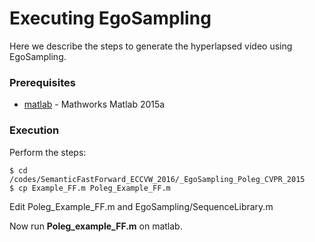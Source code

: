 # Executing EgoSampling

Here we describe the steps to generate the hyperlapsed video using EgoSampling.

### Prerequisites ###

* [matlab](https://www.mathworks.com/products/matlab.html) - Mathworks Matlab 2015a

### Execution ###

Perform the steps:

```
$ cd /codes/SemanticFastForward_ECCVW_2016/_EgoSampling_Poleg_CVPR_2015
$ cp Example_FF.m Poleg_Example_FF.m
```

Edit Poleg_Example_FF.m and EgoSampling/SequenceLibrary.m

Now run **Poleg_example_FF.m** on matlab.
